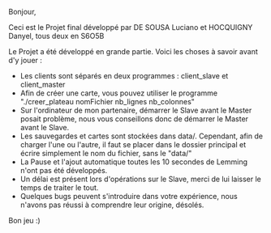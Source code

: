 Bonjour,

Ceci est le Projet final développé par DE SOUSA Luciano et HOCQUIGNY Danyel, tous deux en S6O5B

Le Projet a été développé en grande partie. Voici les choses à savoir avant d'y jouer :

- Les clients sont séparés en deux programmes : client_slave et client_master
- Afin de créer une carte, vous pouvez utiliser le programme "./creer_plateau nomFichier nb_lignes nb_colonnes"
- Sur l'ordinateur de mon partenaire, démarrer le Slave avant le Master posait problème, nous vous conseillons donc de démarrer le Master avant le Slave.
- Les sauvegardes et cartes sont stockées dans data/. Cependant, afin de charger l'une ou l'autre, il faut se placer dans le dossier principal et écrire simplement le nom du fichier, sans le "data/"
- La Pause et l'ajout automatique toutes les 10 secondes de Lemming n'ont pas été développés.
- Un délai est présent lors d'opérations sur le Slave, merci de lui laisser le temps de traiter le tout.
- Quelques bugs peuvent s'introduire dans votre expérience, nous n'avons pas réussi à comprendre leur origine, désolés.


Bon jeu :)

